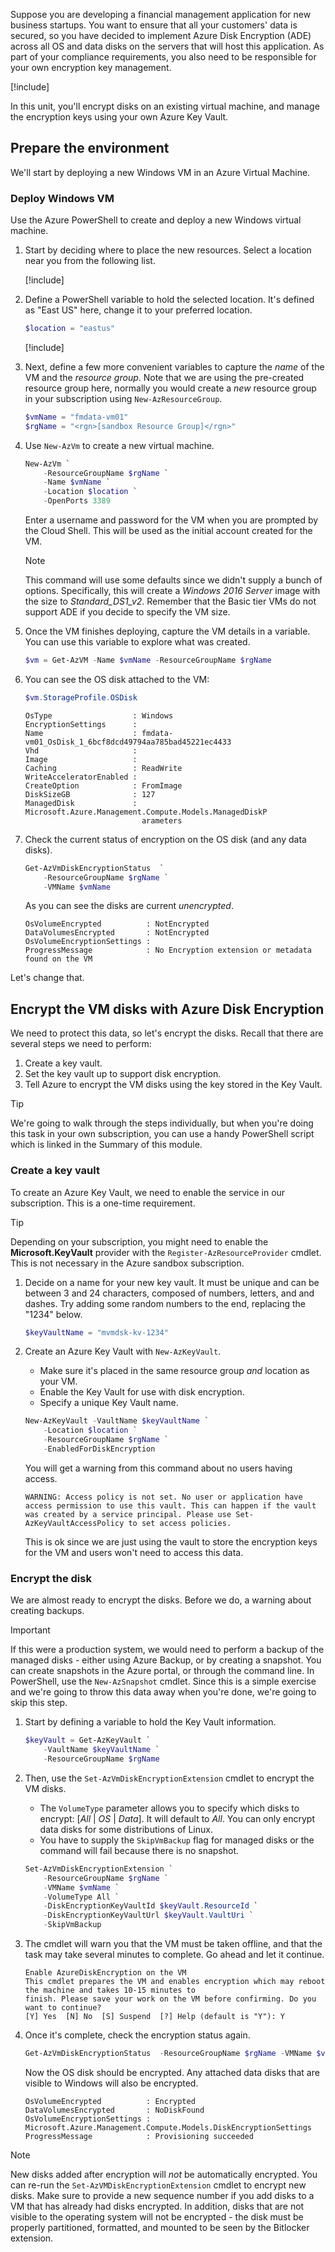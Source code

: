 Suppose you are developing a financial management application for new business startups. You want to ensure that all your customers' data is secured, so you have decided to implement Azure Disk Encryption (ADE) across all OS and data disks on the servers that will host this application. As part of your compliance requirements, you also need to be responsible for your own encryption key management.

<!-- Activate the sandbox -->
[!include[](../../../includes/azure-sandbox-activate.md)]

In this unit, you'll encrypt disks on an existing virtual machine, and manage the encryption keys using your own Azure Key Vault.

## Prepare the environment

We'll start by deploying a new Windows VM in an Azure Virtual Machine.

### Deploy Windows VM

Use the Azure PowerShell to create and deploy a new Windows virtual machine.

1. Start by deciding where to place the new resources. Select a location near you from the following list.

    <!-- Resource selection -->  
    [!include[](../../../includes/azure-sandbox-regions-first-mention-note.md)]
    

1. Define a PowerShell variable to hold the selected location. It's defined as "East US" here, change it to your preferred location.

    ```powershell
    $location = "eastus"
    ```
    
    [!include[](../../../includes/azure-cloudshell-copy-paste-tip.md)]

1. Next, define a few more convenient variables to capture the _name_ of the VM and the _resource group_. Note that we are using the pre-created resource group here, normally you would create a _new_ resource group in your subscription using `New-AzResourceGroup`.

    ```powershell
    $vmName = "fmdata-vm01"
    $rgName = "<rgn>[sandbox Resource Group]</rgn>"
    ```
    
1. Use `New-AzVm` to create a new virtual machine.
    
    ```powershell
    New-AzVm `
        -ResourceGroupName $rgName `
        -Name $vmName `
        -Location $location `
        -OpenPorts 3389
    ```
    
    Enter a username and password for the VM when you are prompted by the Cloud Shell. This will be used as the initial account created for the VM.
    
    > [!NOTE]
    > This command will use some defaults since we didn't supply a bunch of options. Specifically, this will create a _Windows 2016 Server_ image with the size to _Standard_DS1_v2_. Remember that the Basic tier VMs do not support ADE if you decide to specify the VM size.

1. Once the VM finishes deploying, capture the VM details in a variable. You can use this variable to explore what was created.

    ```powershell
    $vm = Get-AzVM -Name $vmName -ResourceGroupName $rgName
    ```
    
1. You can see the OS disk attached to the VM:

    ```powershell
    $vm.StorageProfile.OSDisk
    ```

    ```output
    OsType                  : Windows
    EncryptionSettings      :
    Name                    : fmdata-vm01_OsDisk_1_6bcf8dcd49794aa785bad45221ec4433
    Vhd                     :
    Image                   :
    Caching                 : ReadWrite
    WriteAcceleratorEnabled :
    CreateOption            : FromImage
    DiskSizeGB              : 127
    ManagedDisk             : Microsoft.Azure.Management.Compute.Models.ManagedDiskP
                              arameters
    ```
        
1. Check the current status of encryption on the OS disk (and any data disks).

    ```powershell
    Get-AzVmDiskEncryptionStatus  `
        -ResourceGroupName $rgName `
        -VMName $vmName
    ```

    As you can see the disks are current _unencrypted_. 

    ```output
    OsVolumeEncrypted          : NotEncrypted
    DataVolumesEncrypted       : NotEncrypted
    OsVolumeEncryptionSettings :
    ProgressMessage            : No Encryption extension or metadata found on the VM
    ```
    
Let's change that.
    
## Encrypt the VM disks with Azure Disk Encryption

We need to protect this data, so let's encrypt the disks. Recall that there are several steps we need to perform:

1. Create a key vault.
1. Set the key vault up to support disk encryption.
1. Tell Azure to encrypt the VM disks using the key stored in the Key Vault.

> [!TIP]
> We're going to walk through the steps individually, but when you're doing this task in your own subscription, you can use a handy PowerShell script which is linked in the Summary of this module.

### Create a key vault

To create an Azure Key Vault, we need to enable the service in our subscription. This is a one-time requirement.

> [!TIP]
> Depending on your subscription, you might need to enable the **Microsoft.KeyVault** provider with the `Register-AzResourceProvider` cmdlet. This is not necessary in the Azure sandbox subscription.

1. Decide on a name for your new key vault. It must be unique and can be between 3 and 24 characters, composed of numbers, letters, and and dashes. Try adding some random numbers to the end, replacing the "1234" below.

    ```powershell
    $keyVaultName = "mvmdsk-kv-1234"
    ```
        
1. Create an Azure Key Vault with `New-AzKeyVault`.
    - Make sure it's placed in the same resource group _and_ location as your VM.
    - Enable the Key Vault for use with disk encryption. 
    - Specify a unique Key Vault name.

    ```powershell
    New-AzKeyVault -VaultName $keyVaultName `
        -Location $location `
        -ResourceGroupName $rgName `
        -EnabledForDiskEncryption
    ```

    You will get a warning from this command about no users having access.

    ```output
    WARNING: Access policy is not set. No user or application have access permission to use this vault. This can happen if the vault was created by a service principal. Please use Set-AzKeyVaultAccessPolicy to set access policies.
    ```

    This is ok since we are just using the vault to store the encryption keys for the VM and users won't need to access this data.

### Encrypt the disk

We are almost ready to encrypt the disks. Before we do, a warning about creating backups.

> [!IMPORTANT]
> If this were a production system, we would need to perform a backup of the managed disks - either using Azure Backup, or by creating a snapshot. You can create snapshots in the Azure portal, or through the command line. In PowerShell, use the `New-AzSnapshot` cmdlet. Since this is a simple exercise and we're going to throw this data away when you're done, we're going to skip this step. 

1. Start by defining a variable to hold the Key Vault information.

    ```powershell
    $keyVault = Get-AzKeyVault `
        -VaultName $keyVaultName `
        -ResourceGroupName $rgName
    ```

1. Then, use the `Set-AzVmDiskEncryptionExtension` cmdlet to encrypt the VM disks.
    - The `VolumeType` parameter allows you to specify which disks to encrypt: [_All_ | _OS_ | _Data_]. It will default to _All_. You can only encrypt data disks for some distributions of Linux.
    - You have to supply the `SkipVmBackup` flag for managed disks or the command will fail because there is no snapshot.

    ```powershell
    Set-AzVmDiskEncryptionExtension `
    	-ResourceGroupName $rgName `
        -VMName $vmName `
        -VolumeType All `
    	-DiskEncryptionKeyVaultId $keyVault.ResourceId `
    	-DiskEncryptionKeyVaultUrl $keyVault.VaultUri `
        -SkipVmBackup
    ```

1. The cmdlet will warn you that the VM must be taken offline, and that the task may take several minutes to complete. Go ahead and let it continue.

    ```output
    Enable AzureDiskEncryption on the VM
    This cmdlet prepares the VM and enables encryption which may reboot the machine and takes 10-15 minutes to
    finish. Please save your work on the VM before confirming. Do you want to continue?
    [Y] Yes  [N] No  [S] Suspend  [?] Help (default is "Y"): Y
    ```
    
1. Once it's complete, check the encryption status again.

    ```powershell
    Get-AzVmDiskEncryptionStatus  -ResourceGroupName $rgName -VMName $vmName
    ```

    Now the OS disk should be encrypted. Any attached data disks that are visible to Windows will also be encrypted.

    ```output
    OsVolumeEncrypted          : Encrypted
    DataVolumesEncrypted       : NoDiskFound
    OsVolumeEncryptionSettings : Microsoft.Azure.Management.Compute.Models.DiskEncryptionSettings
    ProgressMessage            : Provisioning succeeded
    ```

> [!NOTE]        
> New disks added after encryption will _not_ be automatically encrypted. You can re-run the `Set-AzVMDiskEncryptionExtension` cmdlet to encrypt new disks. Make sure to provide a new sequence number if you add disks to a VM that has already had disks encrypted. In addition, disks that are not visible to the operating system will not be encrypted - the disk must be properly partitioned, formatted, and mounted to be seen by the Bitlocker extension.
